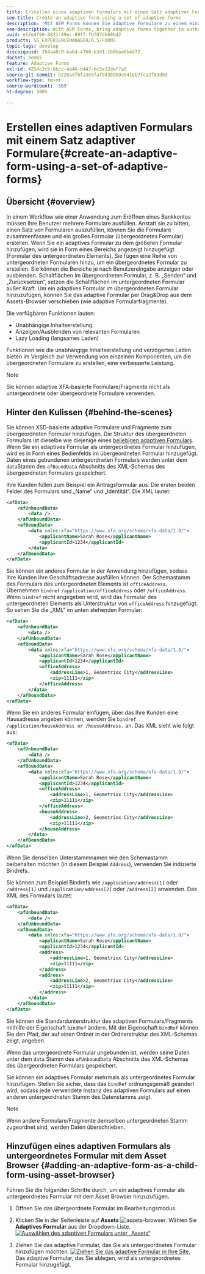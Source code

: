 ```yaml
---
title: Erstellen eines adaptiven Formulars mit einem Satz adaptiver Formulare
seo-title: Create an adaptive form using a set of adaptive forms
description: 'Mit AEM Forms können Sie adaptive Formulare zu einem einzigen großen adaptiven Formular vereinen, und seine Funktionen verstehen. '
seo-description: With AEM Forms, bring adaptive forms together to author a single large adaptive form, and understand its features.
uuid: e52e4f90-8821-49ec-89ff-fbf07db69bd2
products: SG_EXPERIENCEMANAGER/6.5/FORMS
topic-tags: develop
discoiquuid: 264aa8c0-ba64-4768-b3d1-1b9baa6b4d72
docset: aem65
feature: Adaptive Forms
exl-id: 4254c2cb-66cc-4a46-b447-bc5e32def7a0
source-git-commit: b220adf6fa3e9faf94389b9a9416b7fca2f89d9d
workflow-type: tm+mt
source-wordcount: '569'
ht-degree: 100%

---
```


# Erstellen eines adaptiven Formulars mit einem Satz adaptiver Formulare{#create-an-adaptive-form-using-a-set-of-adaptive-forms}

## Übersicht {#overview}

In einem Workflow wie einer Anwendung zum Eröffnen eines Bankkontos müssen Ihre Benutzer mehrere Formulare ausfüllen. Anstatt sie zu bitten, einen Satz von Formularen auszufüllen, können Sie die Formulare zusammenfassen und ein großes Formular (übergeordnetes Formular) erstellen. Wenn Sie ein adaptives Formular zu dem größeren Formular hinzufügen, wird sie in Form eines Bereichs angezeigt hinzugefügt (Formular des untergeordneten Elements). Sie fügen eine Reihe von untergeordneten Formularen hinzu, um ein übergeordnetes Formular zu erstellen. Sie können die Bereiche je nach Benutzereingabe anzeigen oder ausblenden. Schaltflächen im übergeordneten Formular, z. B. „Senden“ und „Zurücksetzen“, setzen die Schaltflächen im untergeordneten Formular außer Kraft. Um ein adaptives Formular im übergeordneten Formular hinzuzufügen, können Sie das adaptive Formular per Drag&amp;Drop aus dem Assets-Browser verschieben (wie adaptive Formularfragmente).

Die verfügbaren Funktionen lauten:

* Unabhängige Inhaltserstellung
* Anzeigen/Ausblenden von relevanten Formularen
* Lazy Loading (langsames Laden)

Funktionen wie die unabhängige Inhaltserstellung und verzögertes Laden bieten im Vergleich zur Verwendung von einzelnen Komponenten, um die übergeordneten Formulare zu erstellen, eine verbesserte Leistung.

>[!NOTE]
>
>Sie können adaptive XFA-basierte Formulare/Fragmente nicht als untergeordnete oder übergeordnete Formulare verwenden.

## Hinter den Kulissen {#behind-the-scenes}

Sie können XSD-basierte adaptive Formulare und Fragmente zum übergeordneten Formular hinzufügen. Die Struktur des übergeordneten Formulars ist dieselbe wie diejenige eines [beliebigen adaptiven Formulars](../../forms/using/prepopulate-adaptive-form-fields.md). Wenn Sie ein adaptives Formular als untergeordnetes Formular hinzufügen, wird es in Form eines Bedienfelds im übergeordneten Formular hinzugefügt. Daten eines gebundenen untergeordneten Formulars werden unter dem `data`Stamm des `afBoundData` Abschnitts des XML-Schemas des übergeordneten Formulars gespeichert.

Ihre Kunden füllen zum Beispiel ein Antragsformular aus. Die ersten beiden Felder des Formulars sind „Name“ und „Identität“. Die XML lautet:

```xml
<afData>
    <afUnboundData>
        <data />
    </afUnboundData>
    <afBoundData>
        <data xmlns:xfa="https://www.xfa.org/schema/xfa-data/1.0/">
            <applicantName>Sarah Rose</applicantName>
            <applicantId>1234</applicantId>
        </data>
    </afBoundData>
</afData>
```

Sie können ein anderes Formular in der Anwendung hinzufügen, sodass Ihre Kunden ihre Geschäftsadresse ausfüllen können. Der Schemastamm des Formulars des untergeordneten Elements ist `officeAddress`. Übernehmen `bindref` `/application/officeAddress` oder `/officeAddress`. Wenn `bindref` nicht angegeben wird, wird das Formular des untergeordneten Elements als Unterstruktur von `officeAddress` hinzugefügt. So sehen Sie die „XML“ im unten stehenden Formular:

```xml
<afData>
    <afUnboundData>
        <data />
    </afUnboundData>
    <afBoundData>
        <data xmlns:xfa="https://www.xfa.org/schema/xfa-data/1.0/">
            <applicantName>Sarah Rose</applicantName>
            <applicantId>1234</applicantId>
            <officeAddress>
                <addressLine>1, Geometrixx City</addressLine>
                <zip>11111</zip>
            </officeAddress>
        </data>
    </afBoundData>
</afData>
```

Wenn Sie ein anderes Formular einfügen, über das Ihre Kunden eine Hausadresse angeben können, wenden Sie `bindref` `/application/houseAddress or /houseAddress.` an. Das XML sieht wie folgt aus:

```xml
<afData>
    <afUnboundData>
        <data />
    </afUnboundData>
    <afBoundData>
        <data xmlns:xfa="https://www.xfa.org/schema/xfa-data/1.0/">
            <applicantName>Sarah Rose</applicantName>
            <applicantId>1234</applicantId>
            <officeAddress>
                <addressLine>1, Geometrixx City</addressLine>
                <zip>11111</zip>
            </officeAddress>
            <houseAddress>
                <addressLine>2, Geometrixx City</addressLine>
                <zip>11111</zip>
            </houseAddress>
        </data>
    </afBoundData>
</afData>
```

Wenn Sie denselben Unterstammnamen wie den Schemastamm beibehalten möchten (in diesem Beispiel `Address`), verwenden Sie indizierte Bindrefs.

Sie können zum Beispiel Bindrefs wie `/application/address[1]` oder `/address[1]` und `/application/address[2]` oder `/address[2]` anwenden. Das XML des Formulars lautet:

```xml
<afData>
    <afUnboundData>
        <data />
    </afUnboundData>
    <afBoundData>
        <data xmlns:xfa="https://www.xfa.org/schema/xfa-data/1.0/">
            <applicantName>Sarah Rose</applicantName>
            <applicantId>1234</applicantId>
            <address>
                <addressLine>1, Geometrixx City</addressLine>
                <zip>11111</zip>
            </address>
            <address>
                <addressLine>2, Geometrixx City</addressLine>
                <zip>11111</zip>
            </address>
        </data>
    </afBoundData>
</afData>
```

Sie können die Standardunterstruktur des adaptiven Formulars/Fragments mithilfe der Eigenschaft `bindRef` ändern. Mit der Eigenschaft `bindRef` können Sie den Pfad, der auf einen Ordner in der Ordnerstruktur des XML-Schemas zeigt, angeben.

Wenn das untergeordnete Formular ungebunden ist, werden seine Daten unter dem `data` Stamm des `afUnboundData` Abschnitts des XML-Schemas des übergeordneten Formulars gespeichert.

Sie können ein adaptives Formular mehrmals als untergeordnetes Formular hinzufügen. Stellen Sie sicher, dass das `bindRef` ordnungsgemäß geändert wird, sodass jede verwendete Instanz des adaptiven Formulars auf einen anderen untergeordneten Stamm des Datenstamms zeigt.

>[!NOTE]
>
>Wenn andere Formulare/Fragmente demselben untergeordneten Stamm zugeordnet sind, werden Daten überschrieben.

## Hinzufügen eines adaptiven Formulars als untergeordnetes Formular mit dem Asset Browser {#adding-an-adaptive-form-as-a-child-form-using-asset-browser}

Führen Sie die folgenden Schritte durch, um ein adaptives Formular als untergeordnetes Formular mit dem Asset Browser hinzuzufügen.

1. Öffnen Sie das übergeordnete Formular im Bearbeitungsmodus.
1. Klicken Sie in der Seitenleiste auf **Assets** ![assets-browser](assets/assets-browser.png). Wählen Sie **Adaptives Formular** aus der Dropdown-Liste.
   [![Auswählen des adaptiven Formulars unter „Assets“](assets/asset.png)](assets/asset-1.png)

1. Ziehen Sie das adaptive Formular, das Sie als untergeordnetes Formular hinzufügen möchten.
   [ ![Ziehen Sie das adaptive Formular in Ihre Site.](assets/drag-drop.png)](assets/drag-drop-1.png)Das adaptive Formular, das Sie ablegen, wird als untergeordnetes Formular hinzugefügt.
